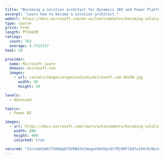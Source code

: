 ```yaml
---
title: "Becoming a solution architect for Dynamics 365 and Power Platform"
excerpt: "Learn how to become a solution architect."
webUrl: https://docs.microsoft.com/en-us/learn/modules/becoming-solution-architect/
type: course
price: Free
length: PT1H43M
ratings:
  count: 763
  average: 4.7313237
heat: 50

provider:
  name: Microsoft Learn
  domain: microsoft.com
  images:
    - url: /assets/images/organizations/microsoft.com-50x50.jpg
      width: 50
      height: 50

levels:
  - Advanced

topics:
  - Power BI

images:
  - url: https://docs.microsoft.com/learn/achievements/becoming-solution-architect-social.png
    width: 800
    height: 400
    isCached: true

secured: "SJctwQdiW4J7UddmpD7UVKBAlKJmegwYOkOXp1dt7Mj0MYlbQfuI94r0/NoiW0HP2sBk+XzfOlAQu+PTQ0hz/Xdt/bOpdp9YqX28gqkdGuI5SAKOdu47F+7YqHHGyLMu4tkQcqm3+K4Vg6aexS+rJoMUPEX4oflgkKtaFa+EMJrvPkJ0c330FF41FBj3iAtshpDm3ConnO8X3c7/RpODZgfsVH14TwT28Zg3wgwQcx9T/M+P3BYqrOFdpXY3KtEh7mS5aawhGCJzxTAR6wqL8c+G3uJfw92G3BvLZGibJlQVt90hns3YYgU5XXlwjmK2PHH1aDEMpvpil2r/jZZ9NHZRTV3w3XvFcDUkMetiGMSLTjU67LBN1/J6hNsCs/cRd0XhZa4TcgyukW9/ME3jMYML0UEl+k3SObGzX3Q2hwc=;a5vZwRqT1qnnwOTOarfNEQ=="
---
```


